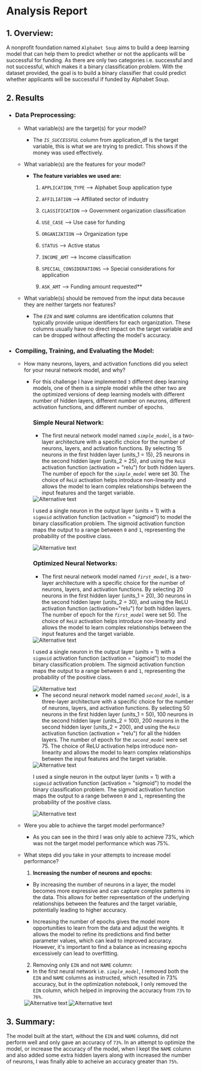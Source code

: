 # Analysis Report

## 1.  Overview:

A nonprofit foundation named `Alphabet Soup` aims to build a deep learning model that can help them to predict whether or not the applicants will be successful for funding. As there are only two categories i.e. successful and not successful, which makes it a binary classification problem. With the dataset provided, the goal is to build a binary classifier that could predict whether applicants will be successful if funded by Alphabet Soup.

## 2. Results

* ### Data Preprocessing:
  * What variable(s) are the target(s) for your model?
    * The *`IS_SUCCESSFUL`* column from application_df is the target variable, this is what we are trying to predict. This shows if the money was used effectively.

  * What variable(s) are the features for your model?
    * **The feature variables we used are:**
      1. `APPLICATION_TYPE`       --> Alphabet Soup application type

      2. `AFFILIATION`            --> Affiliated sector of industry

      3. `CLASSIFICATION`         --> Government organization classification

      4. `USE_CASE`               --> Use case for funding

      5. `ORGANIZATION`           --> Organization type

      6. `STATUS`                 --> Active status

      7. `INCOME_AMT`             --> Income classification

      8. `SPECIAL_CONSIDERATIONS` --> Special considerations for application

      9. `ASK_AMT`                --> Funding amount requested**

  * What variable(s) should be removed from the input data because they are neither targets nor features?
    * The *`EIN`* and *`NAME`* columns are identification columns that typically provide unique identifiers for each organization. These columns usually have no direct impact on the target variable and can be dropped without affecting the model's accuracy.

* ### Compiling, Training, and Evaluating the Model:

  * How many neurons, layers, and activation functions did you select for your neural network model, and why?
    * For this challenge I have implemented `3` different deep learning models, one of them is a simple model while the other two are the optimized versions of deep learning models with different number of hidden layers, different number on neurons, different activation functions, and different number of epochs.
        ### Simple Neural Network:  
        * The first neural network model named *`simple_model`*, is a two-layer architecture with a specific choice for the number of neurons, layers, and activation functions. By selecting 15 neurons in the first hidden layer (units_1 = 15), 25 neurons in the second hidden layer (units_2 = 25), and using the `ReLU` activation function (activation = "relu") for both hidden layers. The number of epoch for the *`simple_model`* were set 30. The choice of `ReLU` activation helps introduce non-linearity and allows the model to learn complex relationships between the input features and the target variable. 

        <img src="images/simple_model.PNG" alt="Alternative text" />
        
        I used a single neuron in the output layer (units = 1) with a `sigmoid` activation function (activation = "sigmoid") to model the binary classification problem. The sigmoid activation function maps the output to a range between `0` and `1`, representing the probability of the positive class.
        
        <img src="images/simple_model_result.PNG" alt="Alternative text" />

        ### Optimized Neural Networks:
     
        * The first neural network model named *`first_model`*, is a two-layer architecture with a specific choice for the number of neurons, layers, and activation functions. By selecting 20 neurons in the first hidden layer (units_1 = 20), 30 neurons in the second hidden layer (units_2 = 30), and using the ReLU activation function (activation="relu") for both hidden layers. The number of epoch for the *`first_model`* were set 50. The choice of `ReLU` activation helps introduce non-linearity and allows the model to learn complex relationships between the input features and the target variable. 

        <img src="images/first_model.PNG" alt="Alternative text" />
        
        I used a single neuron in the output layer (units = 1) with a `sigmoid` activation function (activation = "sigmoid") to model the binary classification problem. The sigmoid activation function maps the output to a range between `0` and `1`, representing the probability of the positive class.
        
        <img src="images/first_model_result.PNG" alt="Alternative text" />

        * The second neural network model named *`second_model`*, is a three-layer architecture with a specific choice for the number of neurons, layers, and activation functions. By selecting 50 neurons in the first hidden layer (units_1 = 50), 100 neurons in the second hidden layer (units_2 = 100), 200 neurons in the second hidden layer (units_2 = 200), and using the `ReLU` activation function (activation = "relu") for all the hidden layers. The number of epoch for the *`second_model`* were set 75. The choice of ReLU activation helps introduce non-linearity and allows the model to learn complex relationships between the input features and the target variable. 

        <img src="images/second_model.PNG" alt="Alternative text" />
        
        I used a single neuron in the output layer (units = 1) with a `sigmoid` activation function (activation = "sigmoid") to model the binary classification problem. The sigmoid activation function maps the output to a range between `0` and `1`, representing the probability of the positive class.
        
        <img src="images/second_model_result.PNG" alt="Alternative text" />
    
  * Were you able to achieve the target model performance?
    
     * As you can see in the third I was only able to achieve 73%, which was not the target model performance which was 75%.

  * What steps did you take in your attempts to increase model performance?
    1.  **Increasing the number of neurons and epochs:**
      * By increasing the number of neurons in a layer, the model becomes more expressive and can capture complex patterns in the data. This allows for better representation of the underlying relationships between the features and the target variable, potentially leading to higher accuracy.
      
      * Increasing the number of epochs gives the model more opportunities to learn from the data and adjust the weights. It allows the model to refine its predictions and find better parameter values, which can lead to improved accuracy. However, it's important to find a balance as increasing epochs excessively can lead to overfitting.
    
    2. Removing only `EIN` and not `NAME` column: 
      * In the first neural network i.e. *`simple_model`*, I removed both the `EIN` and `NAME` columns as instructed, which resulted in 73% accuracy, but in the optimization notebook, I only removed the `EIN` column, which helped in improving the accuracy from `73%` to `76%`.
      
     <img src='images/dropping_EIN.PNG' alt="Alternative text" />
     
     <img src='images/NAME_value_counts.PNG' alt="Alternative text" />


## 3. Summary:

The model built at the start, without the `EIN` and `NAME` columns, did not perform well and only gave an accuracy of `73%`. In an attempt to optimize the model, or increase the accuracy of the model, when I kept the `NAME` column and also added some extra hidden layers along with increased the number of neurons, I was finally able to acheive an accuracy greater than `75%`.